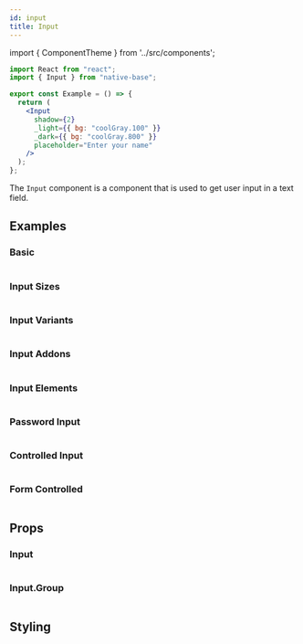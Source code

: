 ```yaml
---
id: input
title: Input
---
```


import { ComponentTheme } from '../src/components';

```jsx isShowcase
import React from "react";
import { Input } from "native-base";

export const Example = () => {
  return (
    <Input
      shadow={2}
      _light={{ bg: "coolGray.100" }}
      _dark={{ bg: "coolGray.800" }}
      placeholder="Enter your name"
    />
  );
};
```

The `Input` component is a component that is used to get user input in a text field.

## Examples

### Basic

```ComponentSnackPlayer path=components,primitives,Input,Basic.tsx

```

### Input Sizes

```ComponentSnackPlayer path=components,primitives,Input,Size.tsx

```

### Input Variants

```ComponentSnackPlayer path=components,primitives,Input,Variant.tsx

```

### Input Addons

```ComponentSnackPlayer path=components,primitives,Input,Addons.tsx

```

### Input Elements

```ComponentSnackPlayer path=components,primitives,Input,Elements.tsx

```

### Password Input

```ComponentSnackPlayer path=components,primitives,Input,Masked.tsx

```

### Controlled Input

```ComponentSnackPlayer path=components,primitives,Input,Controlled.tsx

```

### Form Controlled

```ComponentSnackPlayer path=components,primitives,Input,FormControlled.tsx

```

## Props

### Input

```ComponentPropTable path=primitives,Input,Input.tsx showStylingProps=true

```

### Input.Group

```ComponentPropTable path=primitives,Input,InputGroup.tsx

```

## Styling

<ComponentTheme name="input" />
